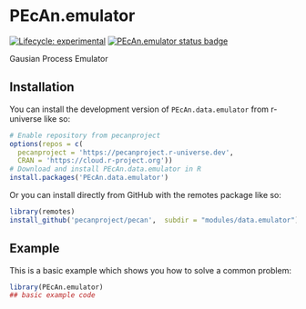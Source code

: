
# PEcAn.emulator

<!-- badges: start -->

[![Lifecycle: experimental](https://img.shields.io/badge/lifecycle-experimental-orange.svg)](https://lifecycle.r-lib.org/articles/stages.html#experimental)
[![PEcAn.emulator status badge](https://pecanproject.r-universe.dev/badges/PEcAn.emulator)](https://pecanproject.r-universe.dev/PEcAn.emulator)

<!-- badges: end -->

Gausian Process Emulator

## Installation

You can install the development version of `PEcAn.data.emulator` from r-universe like so:

``` r
# Enable repository from pecanproject
options(repos = c(
  pecanproject = 'https://pecanproject.r-universe.dev',
  CRAN = 'https://cloud.r-project.org'))
# Download and install PEcAn.data.emulator in R
install.packages('PEcAn.data.emulator')
```

Or you can install directly from GitHub with the remotes package like so:

``` r
library(remotes)
install_github('pecanproject/pecan',  subdir = "modules/data.emulator")
```

## Example

This is a basic example which shows you how to solve a common problem:

``` r
library(PEcAn.emulator)
## basic example code
```

